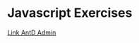 # Javascript Exercises
[Link AntD Admin](https://nguyenthimynhi2409.github.io/practiceJS/bt3/bt3.html)

